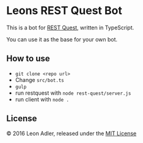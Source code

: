 # Leons REST Quest Bot

This is a bot for [REST Quest](https://github.com/cprerovsky/rest-quest), written in TypeScript.

You can use it as the base for your own bot.

## How to use

* `git clone <repo url>`
* Change `src/bot.ts`
* `gulp`
* run restquest with `node rest-quest/server.js`
* run client with `node .`

## License

© 2016 Leon Adler, released under the [MIT License](https://opensource.org/licenses/MIT)
